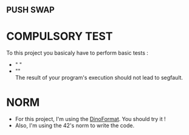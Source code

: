 ## PUSH SWAP

# COMPULSORY TEST
To this project you basicaly have to perform basic tests :
- " "
- "" \
The result of your program's execution should not lead to segfault.


# NORM
- For this project, I'm using the [DinoFormat](github.com/DinoMalin/DinoFormat). You should try it !
- Also, I'm using the 42's norm to write the code.
